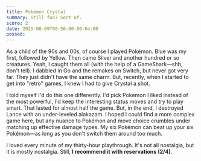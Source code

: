 ```yaml
---
title: Pokémon Crystal
summary: Still fun? Sort of.
score: 2
date: 2025-08-09T08:50:00.00-04:00
possed: 
---
```


As a child of the 90s and 00s, of course I played Pokémon. Blue was my first, followed by Yellow. Then came Silver and another hundred or so creatures. Yeah, I caught them all (with the help of a GameShark—shh, don't tell). I dabbled in Go and the remakes on Switch, but never got very far. They just didn't have the same charm. But, recently, when I started to get into "retro" games, I knew I had to give Crystal a shot. 

I told myself I'd do this one differently. I'd pick Pokemon I liked instead of the most powerful, I'd keep the interesting status moves and try to play smart. That lasted for almost half the game. But, in the end, I destroyed Lance with an under-leveled alakazam. I hoped I could find a more complex game here, but any nuance to Pokémon and move choice crumbles under matching up effective damage types. My six Pokémon can beat up your six Pokémon—as long as you don't switch them around too much.

I loved every minute of my thirty-hour playthrough. It's not all nostalgia, but it is mostly nostalgia. Still, **I recommend it with reservations (2/4)**. 